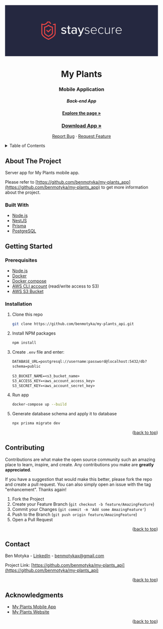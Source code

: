 <a name="readme-top"></a>

<br />
<div align="center">
  <a href="https://github.com/benmotyka/my-plants_api">
    <img src="readme/banner.svg" alt="Banner">
  </a>
  <h1 align="center">My Plants</h1>
  <h3 align="center">Mobile Application</h3>
  <h5 align="center">Back-end App</h5>
  <p align="center">
    <a href="https://harmonious-entremet-3dda15.netlify.app/"><h4>Explore the page »</h4></a>
    <a href="https://harmonious-entremet-3dda15.netlify.app/#download"><h3>Download App »</h3></a>
    <a href="https://github.com/benmotyka/my-plants_api/issues">Report Bug</a>
    ·
    <a href="https://github.com/benmotyka/my-plants_api/issues">Request Feature</a>
  </p>
</div>

<!-- TABLE OF CONTENTS -->
<details>
  <summary>Table of Contents</summary>
  <ol>
    <li>
      <a href="#about-the-project">About The Project</a>
      <ul>
        <li><a href="#built-with">Built With</a></li>
      </ul>
    </li>
    <li>
      <a href="#getting-started">Getting Started</a>
      <ul>
        <li><a href="#prerequisites">Prerequisites</a></li>
        <li><a href="#installation">Installation</a></li>
      </ul>
    </li>
    <li><a href="#contributing">Contributing</a></li>
    <li><a href="#contact">Contact</a></li>
    <li><a href="#acknowledgments">Acknowledgments</a></li>
  </ol>
</details>

<!-- ABOUT THE PROJECT -->

## About The Project

Server app for My Plants mobile app. 

Please refer to [https://github.com/benmotyka/my-plants_app](https://github.com/benmotyka/my-plants_app) to get more information about the project.

### Built With

* [Node.js](https://nodejs.org/)
* [NestJS](https://nestjs.com/)
* [Prisma](https://www.prisma.io/)
* [PostgreSQL](https://www.postgresql.org/)

<!-- GETTING STARTED -->

## Getting Started

### Prerequisites

- [Node.js](https://nodejs.org/en/download/)
- [Docker](https://docs.docker.com/get-docker/)
- [Docker compose](https://docs.docker.com/compose/install/)
- [AWS CLI account](https://aws.amazon.com/) (read/write access to S3)
- [AWS S3 Bucket](https://aws.amazon.com/s3/)

### Installation

1. Clone this repo
   ```sh
   git clone https://github.com/benmotyka/my-plants_api.git
   ```
2. Install NPM packages
   ```sh
   npm install
   ```
3. Create `.env` file and enter:
   ```
   DATABASE_URL=postgresql://username:password@localhost:5432/db?schema=public 

   S3_BUCKET_NAME=<s3_bucket_name>
   S3_ACCESS_KEY=<aws_account_access_key>
   S3_SECRET_KEY=<aws_account_secret_key>
   ```
4. Run app
   ```sh
   docker-compose up --build
   ```
5. Generate database schema and apply it to database
   ```sh
   npx prisma migrate dev
   ```

<p align="right">(<a href="#readme-top">back to top</a>)</p>

<!-- CONTRIBUTING -->

## Contributing

Contributions are what make the open source community such an amazing place to learn, inspire, and create. Any contributions you make are **greatly appreciated**.

If you have a suggestion that would make this better, please fork the repo and create a pull request. You can also simply open an issue with the tag "enhancement".
Thanks again!

1. Fork the Project
2. Create your Feature Branch (`git checkout -b feature/AmazingFeature`)
3. Commit your Changes (`git commit -m 'Add some AmazingFeature'`)
4. Push to the Branch (`git push origin feature/AmazingFeature`)
5. Open a Pull Request

<p align="right">(<a href="#readme-top">back to top</a>)</p>

<!-- LICENSE
## License

Distributed under the MIT License. See `LICENSE.txt` for more information.

<p align="right">(<a href="#readme-top">back to top</a>)</p>
 -->

## Contact

Ben Motyka - [LinkedIn](https://www.linkedin.com/in/ben-motyka-97a729240/) - benmotykax@gmail.com

Project Link: [https://github.com/benmotyka/my-plants_api](https://github.com/benmotyka/my-plants_api)

<p align="right">(<a href="#readme-top">back to top</a>)</p>

<!-- ACKNOWLEDGMENTS -->
## Acknowledgments

* [My Plants Mobile App](https://github.com/benmotyka/my-plants_app)
* [My Plants Website](https://github.com/benmotyka/my-plants_front)

<p align="right">(<a href="#readme-top">back to top</a>)</p>